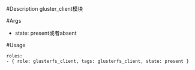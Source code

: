 #Description
gluster_client模块

#Args
* state: present或者absent
 

#Usage
```
roles:  
- { role: glusterfs_client, tags: glusterfs_client, state: present }
```
